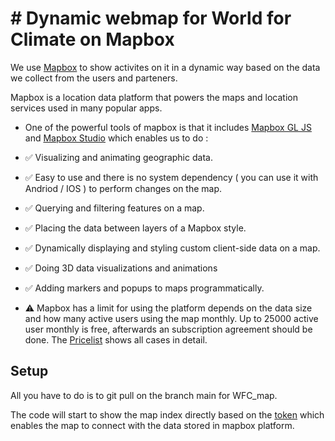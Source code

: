 
# # Dynamic webmap for World for Climate on Mapbox


We use [Mapbox](https://www.mapbox.com/showcase) to show activites on it in a dynamic way based on the data we collect from the users and parteners.

Mapbox is a location data platform that powers the maps and location services used in many popular apps. 

- One of the powerful tools of mapbox is that it includes [Mapbox GL JS](https://docs.mapbox.com/mapbox-gl-js/guides/) and [Mapbox Studio](https://studio.mapbox.com) which enables us to do :
- ✅ Visualizing and animating geographic data.
- ✅ Easy to use and there is no system dependency ( you can use it with Andriod / IOS ) to perform changes on the map.
- ✅ Querying and filtering features on a map.
- ✅ Placing the data between layers of a Mapbox style.
- ✅ Dynamically displaying and styling custom client-side data on a map.
- ✅ Doing 3D data visualizations and animations
- ✅ Adding markers and popups to maps programmatically.


- ⚠️ Mapbox has a limit for using the platform depends on the data size and how many active users using the map monthly. Up to 25000 active user monthly is free, afterwards an subscription agreement should be done. The [Pricelist](https://www.mapbox.com/pricing) shows all cases in detail.



## Setup

All you have to do is to git pull on the branch main for WFC_map.

The code will start to show the map index directly based on the [token](https://docs.mapbox.com/help/getting-started/access-tokens/) which enables the map to connect with the data stored in mapbox platform.
